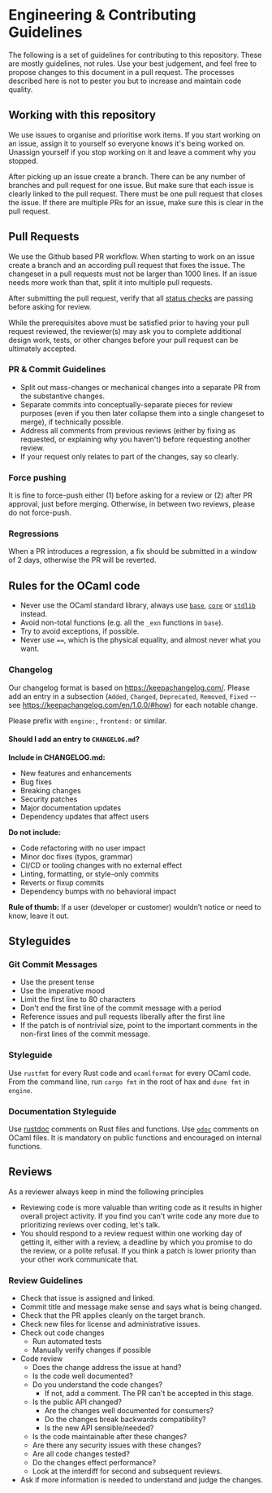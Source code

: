 # Engineering & Contributing Guidelines

The following is a set of guidelines for contributing to this repository.
These are mostly guidelines, not rules.
Use your best judgement, and feel free to propose changes to this document in a pull request.
The processes described here is not to pester you but to increase and maintain code quality.

## Working with this repository

We use issues to organise and prioritise work items.
If you start working on an issue, assign it to yourself so everyone knows it's being worked on.
Unassign yourself if you stop working on it and leave a comment why you stopped.

After picking up an issue create a branch.
There can be any number of branches and pull request for one issue.
But make sure that each issue is clearly linked to the pull request.
There must be one pull request that closes the issue.
If there are multiple PRs for an issue, make sure this is clear in the pull request.

## Pull Requests

We use the Github based PR workflow.
When starting to work on an issue create a branch and an according pull request that fixes the issue.
The changeset in a pull requests must not be larger than 1000 lines.
If an issue needs more work than that, split it into multiple pull requests.

After submitting the pull request, verify that all [status checks](https://help.github.com/articles/about-status-checks/) are passing before asking for review.

While the prerequisites above must be satisfied prior to having your pull request reviewed, the reviewer(s) may ask you to complete additional design work, tests, or other changes before your pull request can be ultimately accepted.

### PR & Commit Guidelines

- Split out mass-changes or mechanical changes into a separate PR from the substantive changes.
- Separate commits into conceptually-separate pieces for review purposes (even if you then later collapse them into a single changeset to merge), if technically possible.
- Address all comments from previous reviews (either by fixing as requested, or explaining why you haven't) before requesting another review.
- If your request only relates to part of the changes, say so clearly.

### Force pushing

It is fine to force-push either (1) before asking for a review or (2) after PR approval, just before merging. Otherwise, in between two reviews, please do not force-push.

### Regressions

When a PR introduces a regression, a fix should be submitted in a
window of 2 days, otherwise the PR will be reverted.

## Rules for the OCaml code
 - Never use the OCaml standard library, always use [`base`](https://v3.ocaml.org/p/base/latest/doc/index.html), [`core`](https://v3.ocaml.org/p/core/latest/doc/index.html) or [`stdlib`](https://v3.ocaml.org/p/stdlib/latest/doc/index.html) instead.
 - Avoid non-total functions (e.g. all the `_exn` functions in `base`).
 - Try to avoid exceptions, if possible.
 - Never use `==`, which is the physical equality, and almost never what you want.

### Changelog
Our changelog format is based on https://keepachangelog.com/.
Please add an entry in a subsection (`Added`, `Changed`, `Deprecated`, `Removed`, `Fixed` -- see https://keepachangelog.com/en/1.0.0/#how) for each notable change.

Please prefix with `engine:`, `frontend:` or similar.

#### Should I add an entry to `CHANGELOG.md`?

**Include in CHANGELOG.md:**
 - New features and enhancements
 - Bug fixes
 - Breaking changes
 - Security patches
 - Major documentation updates
 - Dependency updates that affect users

**Do not include:**
 - Code refactoring with no user impact
 - Minor doc fixes (typos, grammar)
 - CI/CD or tooling changes with no external effect
 - Linting, formatting, or style-only commits
 - Reverts or fixup commits
 - Dependency bumps with no behavioral impact

**Rule of thumb:**
If a user (developer or customer) wouldn’t notice or need to know, leave it out.

## Styleguides

### Git Commit Messages

- Use the present tense
- Use the imperative mood
- Limit the first line to 80 characters
- Don't end the first line of the commit message with a period
- Reference issues and pull requests liberally after the first line
- If the patch is of nontrivial size, point to the important comments in the non-first lines of the commit message.

### Styleguide

Use `rustfmt` for every Rust code and `ocamlformat` for every OCaml
code. From the command line, run `cargo fmt` in the root of hax and
`dune fmt` in `engine`.

### Documentation Styleguide

Use [rustdoc](https://doc.rust-lang.org/rustdoc/index.html) comments
on Rust files and functions. Use
[`odoc`](https://ocaml.github.io/odoc/) comments on OCaml files. It is
mandatory on public functions and encouraged on internal functions.


## Reviews

As a reviewer always keep in mind the following principles

- Reviewing code is more valuable than writing code as it results in higher overall project activity. If you find you can't write code any more due to prioritizing reviews over coding, let's talk.
- You should respond to a review request within one working day of getting it, either with a review, a deadline by which you promise to do the review, or a polite refusal. If you think a patch is lower priority than your other work communicate that.

### Review Guidelines

- Check that issue is assigned and linked.
- Commit title and message make sense and says what is being changed.
- Check that the PR applies cleanly on the target branch.
- Check new files for license and administrative issues.
- Check out code changes
  - Run automated tests
  - Manually verify changes if possible
- Code review
  - Does the change address the issue at hand?
  - Is the code well documented?
  - Do you understand the code changes?
    - If not, add a comment. The PR can't be accepted in this stage.
  - Is the public API changed?
    - Are the changes well documented for consumers?
    - Do the changes break backwards compatibility?
    - Is the new API sensible/needed?
  - Is the code maintainable after these changes?
  - Are there any security issues with these changes?
  - Are all code changes tested?
  - Do the changes effect performance?
  - Look at the interdiff for second and subsequent reviews.
- Ask if more information is needed to understand and judge the changes.

